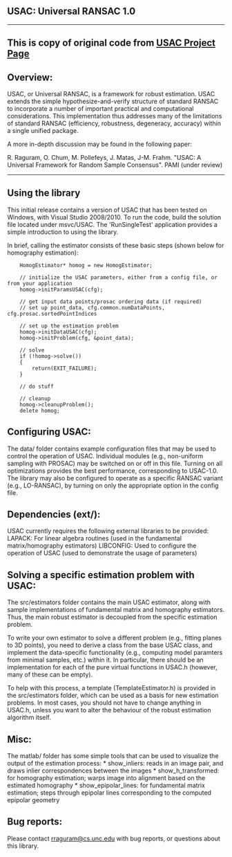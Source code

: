 
## USAC: Universal RANSAC 1.0
------------------------

This is copy of original code from [USAC Project Page](http://www.cs.unc.edu/~rraguram/usac/)
-----------------------

Overview:
--------

USAC, or Universal RANSAC, is a framework for robust estimation. USAC extends the simple hypothesize-and-verify structure of standard RANSAC to incorporate a number of important practical and computational considerations. This implementation thus addresses many of the limitations of standard RANSAC (efficiency, robustness, degeneracy, accuracy) within a single unified package.

A more in-depth discussion may be found in the following paper:

R. Raguram, O. Chum, M. Pollefeys, J. Matas, J-M. Frahm. "USAC: A Universal Framework for Random Sample Consensus". PAMI (under review)

------------------
Using the library
------------------

This initial release contains a version of USAC that has been tested on Windows, with Visual Studio 2008/2010. To run the code, build the solution file located under msvc/USAC. The 'RunSingleTest' application provides a simple introduction to using the library.

In brief, calling the estimator consists of these basic steps (shown below for homography estimation):

		HomogEstimator* homog = new HomogEstimator;

		// initialize the USAC parameters, either from a config file, or from your application
		homog->initParamsUSAC(cfg);   

		// get input data points/prosac ordering data (if required)
		// set up point_data, cfg.common.numDataPoints, cfg.prosac.sortedPointIndices

		// set up the estimation problem
		homog->initDataUSAC(cfg);
		homog->initProblem(cfg, &point_data);

		// solve
		if (!homog->solve())
		{
			return(EXIT_FAILURE);
		}

		// do stuff

		// cleanup
		homog->cleanupProblem();
		delete homog;

Configuring USAC:
-----------------
The data/ folder contains example configuration files that may be used to control the operation of USAC. Individual modules (e.g., non-uniform sampling with PROSAC) may be switched on or off in this file. Turning on all optimizations provides the best performance, corresponding to USAC-1.0. The library may also be configured to operate as a specific RANSAC variant (e.g., LO-RANSAC), by turning on only the appropriate option in the config file.

Dependencies (ext/):
--------------------
USAC currently requires the following external libraries to be provided:
LAPACK: For linear algebra routines (used in the fundamental matrix/homography estimators)
LIBCONFIG: Used to configure the operation of USAC (used to demonstrate the usage of parameters)

Solving a specific estimation problem with USAC:
-------------------------------------------------
The src/estimators folder contains the main USAC estimator, along with sample implementations of fundamental matrix and homography estimators. Thus, the main robust estimator is decoupled from the specific estimation problem.

To write your own estimator to solve a different problem (e.g., fitting planes to 3D points), you need to derive a class from the base USAC class, and implement the data-specific functionality (e.g., computing model paramters from minimal samples, etc.) within it. In particular, there should be an implementation for each of the pure virtual functions in USAC.h (however, many of these can be empty).

To help with this process, a template (TemplateEstimator.h) is provided in the src/estimators folder, which can be used as a basis for new estimation problems. In most cases, you should not have to change anything in USAC.h, unless you want to alter the behaviour of the robust estimation algorithm itself.

Misc:
-----
The matlab/ folder has some simple tools that can be used to visualize the output of the estimation process:
    * show_inliers: reads in an image pair, and draws inlier correspondences between the images
	* show_h_transformed: for homography estimation; warps image into alignment based on the estimated homography
	* show_epipolar_lines: for fundamental matrix estimation; steps through epipolar lines corresponding to the computed epipolar geometry

Bug reports:
------------
Please contact rraguram@cs.unc.edu with bug reports, or questions about this library.
